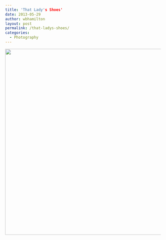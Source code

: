 ```yaml
---
title: 'That Lady's Shoes'
date: 2013-05-29
author: wbhamilton
layout: post
permalink: /that-ladys-shoes/
categories:
  - Photography
---
```

<img src="http://1twentyeight.com/wp-content/uploads/2013/05/1369837369.jpg" width="600" height="600" />